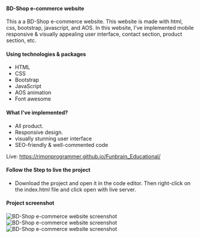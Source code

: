 <h4>BD-Shop e-commerce website</h4>
<p>
This a a BD-Shop e-commerce website. This website is made with html, css, bootstrap, javascript, and AOS. In this website, I've implemented mobile responsive & visually appealing user interface, contact section, product section, etc.
</p>

<h4>Using technologies & packages</h4>
<ul>
  <li>HTML</li>
  <li>CSS</li>
  <li>Bootstrap</li>
  <li>JavaScript</li>
  <li>AOS animation</li>
  <li>Font awesome</li>
</ul>

<h4>What I've implemented?</h4>
<ul>
  <li>All product.</li>
  <li>Responsive design.</li>
  <li>visually stunning user interface</li>
  <li>SEO-friendly & well-commented code</li>
</ul>

Live: https://rimonprogrammer.github.io/Funbrain_Educational/
<h4>Follow the Step to live the project</h4>
<ul>
  <li>Download the project and open it in the code editor. Then right-click on the index.html file and click open with live server.</li>
</ul>

<h4>Project screenshot</h4>
<img src="https://rimonprogrammer.netlify.app/public/bd-shop-1.jpg" alt="BD-Shop e-commerce website screenshot" >
<img src="https://rimonprogrammer.netlify.app/public/bd-shop-2.jpg" alt="BD-Shop e-commerce website screenshot" >
<img src="https://rimonprogrammer.netlify.app/public/bd-shop-3.jpg" alt="BD-Shop e-commerce website screenshot" >

